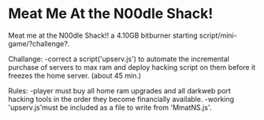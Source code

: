 # Meat Me At the N00dle Shack!
Meat me at the N00dle Shack!!
a 4.10GB bitburner starting script/mini-game/?challenge?.

Challange:
  -correct a script('upserv.js') to automate the incremental purchase of servers to max ram and deploy hacking script on them before it freezes the home server.
  (about 45 min.)

Rules:
  -player must buy all home ram upgrades and all darkweb port hacking tools in the order they become financially available.
  -working 'upserv.js'must be included as a file to write from 'MmatNS.js'.
  


